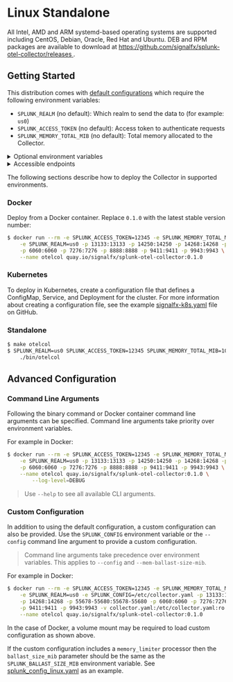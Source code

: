 # Linux Standalone

All Intel, AMD and ARM systemd-based operating systems are supported including
CentOS, Debian, Oracle, Red Hat and Ubuntu. DEB and RPM packages are available
to download at
[https://github.com/signalfx/splunk-otel-collector/releases
](https://github.com/signalfx/splunk-otel-collector/releases).

## Getting Started

This distribution comes with [default
configurations](https://github.com/signalfx/splunk-otel-collector/blob/main/cmd/otelcol/config/collector)
which require the following environment variables:

- `SPLUNK_REALM` (no default): Which realm to send the data to (for example: `us0`)
- `SPLUNK_ACCESS_TOKEN` (no default): Access token to authenticate requests
- `SPLUNK_MEMORY_TOTAL_MIB` (no default): Total memory allocated to the Collector.

<details>
<summary>
Optional environment variables
</summary>
- `SPLUNK_CONFIG` (default = `/etc/otel/collector/splunk_config_linux.yaml`): Which configuration to load.
- `SPLUNK_BALLAST_SIZE_MIB` (no default): How much memory to allocate to the ballast.
- For Linux systems:
  - `SPLUNK_MEMORY_LIMIT_PERCENTAGE` (default = `90`): Maximum total memory to be allocated by the process heap.
  - `SPLUNK_MEMORY_SPIKE_PERCENTAGE` (default = `20`): Maximum spike between the measurements of memory usage.
- For non-Linux systems:
  - `SPLUNK_MEMORY_LIMIT_MIB` (no default): Maximum total memory to be allocated by the process heap.
  - `SPLUNK_MEMORY_SPIKE_MIB` (no default): Maximum spike between the measurements of memory usage.

> `SPLUNK_MEMORY_TOTAL_MIB` automatically configures the ballast, memory limit,
> and memory spike. If the optional environment variables are defined, they
> will override the value calculated from `SPLUNK_MEMORY_TOTAL_MIB`.
</details>

<details>
<summary>
Accessible endpoints
</summary>
With the Collector configured, the following endpoints are accessible:

- `http(s)://<collectorFQDN>:13133/` Health endpoint useful for load balancer monitoring
- `http(s)://<collectorFQDN>:[14250|14268]` Jaeger [gRPC|Thrift HTTP] receiver
- `http(s)://<collectorFQDN>:55678` OpenCensus gRPC and HTTP receiver
- `http(s)://localhost:55679/debug/[tracez|pipelinez]` zPages monitoring
- `http(s)://<collectorFQDN>:55680` OpenTelemetry gRPC receiver
- `http(s)://<collectorFQDN>:6060` HTTP Forwarder used to receive Smart Agent `apiUrl` data
- `http(s)://<collectorFQDN>:7276` SignalFx Infrastructure Monitoring gRPC receiver
- `http(s)://localhost:8888/metrics` Prometheus metrics for the Collector
- `http(s)://<collectorFQDN>:9411/api/[v1|v2]/spans` Zipkin JSON (can be set to proto)receiver
- `http(s)://<collectorFQDN>:9943/v2/trace` SignalFx APM receiver
</details>

The following sections describe how to deploy the Collector in supported environments.

### Docker

Deploy from a Docker container. Replace `0.1.0` with the latest stable version number:

```bash
$ docker run --rm -e SPLUNK_ACCESS_TOKEN=12345 -e SPLUNK_MEMORY_TOTAL_MIB=1024 \
    -e SPLUNK_REALM=us0 -p 13133:13133 -p 14250:14250 -p 14268:14268 -p 55678-55680:55678-55680 \
    -p 6060:6060 -p 7276:7276 -p 8888:8888 -p 9411:9411 -p 9943:9943 \
    --name otelcol quay.io/signalfx/splunk-otel-collector:0.1.0
```

### Kubernetes

To deploy in Kubernetes, create a configuration file that defines a ConfigMap,
Service, and Deployment for the cluster. For more information about creating a
configuration file, see the example
[signalfx-k8s.yaml](https://github.com/open-telemetry/opentelemetry-collector-contrib/blob/master/exporter/sapmexporter/examples/signalfx-k8s.yaml)
file on GitHub.

### Standalone

```bash
$ make otelcol
$ SPLUNK_REALM=us0 SPLUNK_ACCESS_TOKEN=12345 SPLUNK_MEMORY_TOTAL_MIB=1024 \
    ./bin/otelcol
```

## Advanced Configuration

### Command Line Arguments

Following the binary command or Docker container command line arguments can be
specified. Command line arguments take priority over environment variables.

For example in Docker:

```bash
$ docker run --rm -e SPLUNK_ACCESS_TOKEN=12345 -e SPLUNK_MEMORY_TOTAL_MIB=1024 \
    -e SPLUNK_REALM=us0 -p 13133:13133 -p 14250:14250 -p 14268:14268 -p 55678-55680:55678-55680 \
    -p 6060:6060 -p 7276:7276 -p 8888:8888 -p 9411:9411 -p 9943:9943 \
    --name otelcol quay.io/signalfx/splunk-otel-collector:0.1.0 \
        --log-level=DEBUG
```

> Use `--help` to see all available CLI arguments.

### Custom Configuration

In addition to using the default configuration, a custom configuration can also
be provided. Use the `SPLUNK_CONFIG` environment variable or
the `--config` command line argument to provide a custom configuration.

> Command line arguments take precedence over environment variables. This
> applies to `--config` and `--mem-ballast-size-mib`.

For example in Docker:

```bash
$ docker run --rm -e SPLUNK_ACCESS_TOKEN=12345 -e SPLUNK_MEMORY_TOTAL_MIB=1024 \
    -e SPLUNK_REALM=us0 -e SPLUNK_CONFIG=/etc/collector.yaml -p 13133:13133 -p 14250:14250 \
    -p 14268:14268 -p 55678-55680:55678-55680 -p 6060:6060 -p 7276:7276 -p 8888:8888 \
    -p 9411:9411 -p 9943:9943 -v collector.yaml:/etc/collector.yaml:ro \
    --name otelcol quay.io/signalfx/splunk-otel-collector:0.1.0
```

In the case of Docker, a volume mount may be required to load custom
configuration as shown above.

If the custom configuration includes a `memory_limiter` processor then the
`ballast_size_mib` parameter should be the same as the
`SPLUNK_BALLAST_SIZE_MIB` environment variable. See
[splunk_config_linux.yaml](cmd/otelcol/config/collector/splunk_config_linux.yaml)
as an example.

